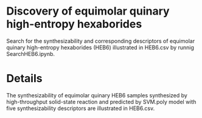 # Discovery of equimolar quinary high-entropy hexaborides
Search for the synthesizability and corresponding descriptors of equimolar quinary high-entropy hexaborides (HEB6) illustrated in HEB6.csv by runnig SearchHEB6.ipynb. 

# Details
The synthesizability of equimolar quinary HEB6 samples synthesized by high-throughput solid-state reaction and predicted by SVM.poly model with five synthesizability descriptors are illustrated in HEB6.csv. 
